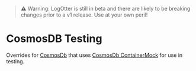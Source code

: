 ﻿> ⚠️ Warning: LogOtter is still in beta and there are likely to be breaking changes prior to a v1 release. Use at your own peril!

# CosmosDB Testing

Overrides for [CosmosDb](../LogOtter.CosmosDb) that uses [CosmosDb ContainerMock](../LogOtter.CosmosDb.ContainerMock)
for use in testing.
